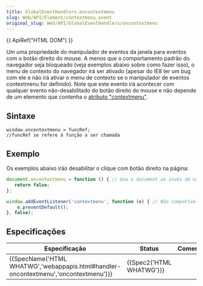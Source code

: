 ```yaml
---
title: GlobalEventHandlers.oncontextmenu
slug: Web/API/Element/contextmenu_event
original_slug: Web/API/GlobalEventHandlers/oncontextmenu
---
```

{{ ApiRef("HTML DOM") }}

Um uma propriedade do manipulador de eventos da janela para eventos com o botão direito do mouse. A menos que o comportamento padrão do navegador seja bloqueado (veja exemplos abaixo sobre como fazer isso), o menu de contexto do navegador irá ser ativado (apesar do IE8 ter um bug com ele e não irá ativar o menu de contexto se o manipulador de eventos contextmenu for definido). Note que este evento irá acontecer com qualquer evento não-desabilitado do botão direito do mouse e não depende de um elemento que contenha o [atributo "contextmenu"](http://hacks.mozilla.org/2011/11/html5-context-menus-in-firefox-screencast-and-code/).

## Sintaxe

```
window.oncontextmenu = funcRef;
//funcRef se refere à função a ser chamada
```

## Exemplo

Os exemplos abaixo irão desabilitar o clique com botão direito na página:

```js
document.oncontextmenu = function () { // Usa o document ao invés de window para compatibilidade com o IE8
   return false;
};

window.addEventListener('contextmenu', function (e) { // Não compatível com IE < 9
    e.preventDefault();
}, false);
```

## Especificações

| Especificação                                                                                                    | Status                           | Comentário |
| ---------------------------------------------------------------------------------------------------------------- | -------------------------------- | ---------- |
| {{SpecName('HTML WHATWG','webappapis.html#handler-oncontextmenu','oncontextmenu')}} | {{Spec2('HTML WHATWG')}} |            |
